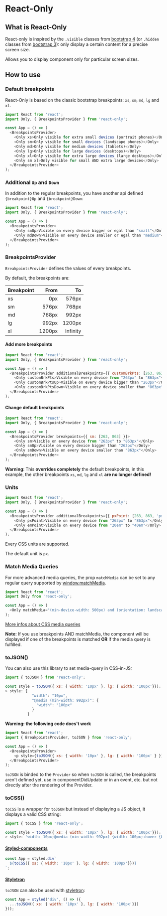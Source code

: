 # React-Only

## What is React-Only

React-only is inspired by the `.visible` classes from [bootstrap 4](https://getbootstrap.com/docs/4.0/migration/#responsive-utilities) (or `.hidden` classes from [bootstrap 3](https://getbootstrap.com/docs/3.3/css/#responsive-utilities-classes)): only display a certain content for a precise screen size.

Allows you to display component only for particular screen sizes.

## How to use

### Default breakpoints

React-Only is based on the classic bootstrap breakpoints: `xs`, `sm`, `md`, `lg` and `xl`.

```javascript
import React from 'react';
import Only, { BreakpointsProvider } from 'react-only';

const App = () => (
  <BreakpointsProvider>
    <Only xs>Only visible for extra small devices (portrait phones)</Only>
    <Only sm>Only visible for small devices (landscape phones)</Only>
    <Only md>Only visible for medium devices (tablets)</Only>
    <Only lg>Only visible for large devices (desktops)</Only>
    <Only xl>Only visible for extra large devices (large desktops)</Only>
    <Only sm xl>Only visible for small AND extra large devices</Only>
  </BreakpointsProvider>
);
```

### Additional `Up` and `Down`

In addition to the regular breakpoints, you have another api defined `{breakpoint}Up` and `{breakpoint}Down`:

```javascript
import React from 'react';
import Only, { BreakpointsProvider } from 'react-only';

const App = () => (
  <BreakpointsProvider>
    <Only smUp>Visible on every device bigger or egal than "small"</Only>
    <Only mdDown>Visible on every device smaller or egal than "medium"</Only>
  </BreakpointsProvider>
);
```

### BreakpointsProvider

`BreakpointsProvider` defines the values of every breakpoints.

By default, the breakpoints are:

| Breakpoint | From   | To       |
|------------|-------:|---------:|
| xs         | 0px    | 576px    |
| sm         | 576px  | 768px    |
| md         | 768px  | 992px    |
| lg         | 992px  | 1200px   |
| xl         | 1200px | Infinity |

#### Add more breakpoints

```javascript
import React from 'react';
import Only, { BreakpointsProvider } from 'react-only';

const App = () => (
  <BreakpointsProvider additionalBreakpoints={{ customBrkPts: [263, 863] }}>
    <Only customBrkPts>Visible on every device from "263px" to "863px"</Only>
    <Only customBrkPtsUp>Visible on every device bigger than "263px"</Only>
    <Only customBrkPtsDown>Visible on every device smaller than "863px"</Only>
  </BreakpointsProvider>
);
```

#### Change default breakpoints

```javascript
import React from 'react';
import Only, { BreakpointsProvider } from 'react-only';

const App = () => (
  <BreakpointsProvider breakpoints={{ sm: [263, 863] }}>
    <Only sm>Visible on every device from "263px" to "863px"</Only>
    <Only smUp>Visible on every device bigger than "263px"</Only>
    <Only smDown>Visible on every device smaller than "863px"</Only>
  </BreakpointsProvider>
);
```

**Warning**: This **overrides completely** the default breakpoints, in this example, the other breakpoints `xs`, `md`, `lg` and `xl` **are no longer defined!**

### Units

```javascript
import React from 'react';
import Only, { BreakpointsProvider } from 'react-only';

const App = () => (
  <BreakpointsProvider additionalBreakpoints={{ pxPoint: [263, 863, 'px'], emPoint: [20, 40, 'em']  }}>
    <Only pxPoint>Visible on every device from "263px" to "863px"</Only>
    <Only emPoint>Visible on every device from "20em" to "40em"</Only>
  </BreakpointsProvider>
);
```

Every CSS units are supported.

The default unit is `px`.

### Match Media Queries

For more advanced media queries, the prop `matchMedia` can be set to any regular query supported by [window.matchMedia](https://developer.mozilla.org/fr/docs/Web/API/Window/matchMedia).

```javascript
import React from 'react';
import Only from 'react-only';

const App = () => (
  <Only matchMedia="(min-device-width: 500px) and (orientation: landscape)">Visible on every device from "263px" to "863px"</Only>
);
```

[More infos about CSS media queries](https://developer.mozilla.org/en-US/docs/Web/CSS/Media_Queries/Using_media_queries)

**Note:** If you use breakpoints AND matchMedia, the component will be displayed if one of the breakpoints is matched **OR** if the media query is fulfilled.

### toJSON()

You can also use this library to set media-query in CSS-in-JS:

```javascript
import { toJSON } from 'react-only';

const style = toJSON({ xs: { width: '10px' }, lg: { width: '100px'}});
> style: {
            "width": "10px",
            "@media (min-width: 992px)": {
              "width": "100px"
            }
          }
```

**Warning: the following code does't work**

```javascript
import React from 'react';
import { BreakpointsProvider, toJSON } from 'react-only';

const App = () => (
  <BreakpointsProvider>
    <p style={toJSON({ xs: { width: '10px' }, lg: { width: '100px' } })}>Lorem Ipsum</p>
  </BreakpointsProvider>
);
```

`toJSON` is binded to the `Provider` so when `toJSON` is called, the breakpoints aren't defined yet, use in componentDidUpdate or in an event, etc. but not directly after the rendering of the Provider.

### toCSS()

`toCSS` is a wrapper for `toJSON` but instead of displaying a JS object, it displays a valid CSS string:

```javascript
import { toCSS } from 'react-only';

const style = toJSON({ xs: { width: '10px' }, lg: { width: '100px'}});
> style: 'width: 10px;@media (min-width: 992px) {width: 100px;:hover {background-color: red;}}'
```

#### [Styled-components](https://www.styled-components.com/)

```javascript
const App = styled.div`
  ${toCSS({ xs: { width: '10px' }, lg: { width: '100px'}})}
`;
```

#### [Styletron](https://github.com/rtsao/styletron)

`toJSON` can also be used with [styletron](https://github.com/rtsao/styletron):

```javascript
const App = styled('div', () => ({
  ...toJSON({ xs: { width: '10px' }, lg: { width: '100px'}})
}));
```
